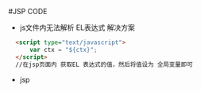 #JSP CODE 

* js文件内无法解析 EL表达式        解决方案
```html
  <script type="text/javascript">
      var ctx = "${ctx}";
  </script>
  //在jsp页面内 获取EL 表达式的值，然后将值设为 全局变量即可
```
* jsp 